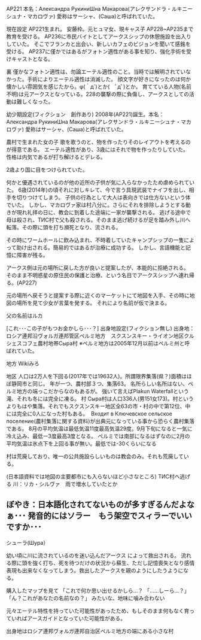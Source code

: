 AP221
本名：Александра РукиниШна Макарова(アレクサンドラ・ルキニーシュナ・マカロヴァ)
愛称はサーシャ、(Саша)と呼ばれていた。

現在設定
AP221生まれ。
安藤枠。元ヒュマ女、現キャス子
AP228~AP235まで教育を受ける。
AP236に市民バイトとしてアークスシップの休憩施設を出入りしていた。
そこでフランカと出会い、新しいカフェのビジョンを聞いて感銘を受ける。
AP237に僅かではあるがフォトン適性がある事を知り、強化手術を受けキャストとなる。




裏
僅かなフォトン適性は、勿論エーテル適性のこと。当時では解明されていなかった。手術によりエーテル適性は消滅した。
顔文字が好きになったのは何か懐かしい雰囲気を感じたから。φ(｀д´)とか(　ﾟдﾟ)とか。
育てている人物(名前不明)は元アークスとなっている。228の襲撃の際に負傷し、アークスとしての活動は難しくなった。

幼少期設定(フィクション　創作あり)
2008年(AP221)誕生。本名：Александра РукиниШна Макарова(アレクサンドラ・ルキニーシュナ・マカロヴァ)
愛称はサーシャ、(Саша)と呼ばれていた。

農村で生まれた女の子
歌を歌うのと、物を作ったりそのレイアウトを考えるのが得意である。
エーテル適性があり、3歳にはそれで物を作ったりしていた。
性格は内気であるが打ち解けるとデレる。

2歳より国に目をつけられていた。

何かと優遇されているのが他の近所の子供が気に入らなかったため虐められていた。
6歳(2014年)の頃それに対しキレて、今で言う具現武装でナイフを出し、相手を切りつけてしまう。
子供の行為として大人は表向きでは仕方ないという体でいた。
しかし、マカロヴァ家は村八分に。さらにそれを排除しようとする動きが現れ礼拝の日に、教会に到着した途端に一家が襲撃される。
逃げる途中で母は殺され、ТИС村で父も殺される。そのまま逃げ続けるが足を踏み外し川へ転落。その際に頭を打ち瀕死となり、流される。

その時にワームホールに飲み込まれ、不時着していたキャンプシップの一隻によって助け出される。簡易的ではあるが治療に成功する。
しかし、言語機能と記憶に障害が残る。



アークス側は元の場所に戻した方が良いと提案したが、本能的に拒絶される。
そのまま不明惑星の原住民の保護と治療、という名目でアークスシップへ連れ帰る。(AP227)

元の場所へ戻そうと提案する際に近くのマーケットにて地図を入手、その時に地図の場所を見て少女が言葉を発する。
それにより名前が仮で決まる。


父の名前はルカ

[これ･･･この子がもつお金かしら･･･？]
出身地設定(フィクション無し)
出身地：ロシア連邦沿ヴォルガ連邦管区ペルミ地方　スクスンスキー・ライオン地区クルシェスコフェ農村地帯Сыра村
※ペルミ地方は2005年12月以前はペルミ州と呼ばれていた。

地方
Wikiみろ

地区
人口は2万人を下回る(2017年では19632人)。所謂限界集落(県？)面積はほぼ静岡市と同じ。
年が一つ、農村部３つ、集落63。
名所らしい名所はない、ペルミ地方の端っこだからなのもあるが。
強いて言えばPlakun Waterfallという滝、それも冬には完全に凍る。
村
Сыра村は人口336人(男151女173)。村というよりもはや集落。それでもスクスンスキー地区全63の市・村の中で第12位、中には完全に0人になった村もある。
 Входит в Ключевское сельское поселение(農村集落に関する資料)が出典元になっている事から恐らく農村集落である。
8月の平均気温は最低気温11度最高気温29度。9月下旬になると一気に冷え込み、最低ー3度最高3度となる。
ペルミでは南部になるはずなのに2月の平均気温は氷点下を上回る事が無い。最低では-30くらいになる

村は荒廃しており、唯一の公共施設らしいものは教会のみ。それも荒廃している。

(日本語資料では地図の主要都市にも入らないほど小さなところ)
ТИС村へ逃げる
川：リカ・シルヴァ　雨で増水していたとか


ぼやき：日本語化されてないものが多すぎるんだよなぁ･･･
発音的にはソラー　もう架空でスィラーでいいですか･･･
-----
シューラ(Шура）

幼い頃に川に流されているのを迷い込んだアークス によって救出される。
流れる際に頭を強く打ち、死を待つだけの状況から蘇生、ただし記憶喪失となり感情表現も出来なくなってしまう。救出したアークスを親のようにしたうようになる。

購入したマップを見て
「これで何か思い出せるかしら…？
「……しーら…？」
「ん？これがあなたの名前なの？」
みたいな、地味に噛み合わない


元々エーテル特性を持っていた可能性があったため、もしそのまま何もなく育っていればアースガイドとなっていた可能性がある。

出身地はロシア連邦ヴォルガ連邦自治区ペルミ地方の端にある小さな村